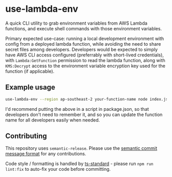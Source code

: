 # use-lambda-env

A quick CLI utility to grab environment variables from AWS Lambda functions, and execute shell commands with those environment variables.

Primary expected use-case: running a local development environment with config from a deployed lambda function, while avoiding the need to share secret files among developers.
Developers would be expected to simply have AWS CLI access configured (preferrably with short-lived credentials), with `Lambda:GetFunction` permission to read the lambda
function, along with `KMS:Decrypt` access to the environment variable encryption key used for the function (if applicable).

## Example usage

```bash
use-lambda-env --region ap-southeast-2 your-function-name node index.js
```

I'd recommend putting the above in a script in package.json, so that developers don't need to remember it, and so you can update the function name for all developers easily when needed.

## Contributing

This repository uses `semantic-release`. Please use the [semantic commit message format] for any contributions.

Code style / formatting is handled by [ts-standard] - please run `npm run lint:fix` to auto-fix your code before committing.

[semantic commit message format]: https://github.com/semantic-release/semantic-release#commit-message-format
[ts-standard]: https://github.com/standard/ts-standard

